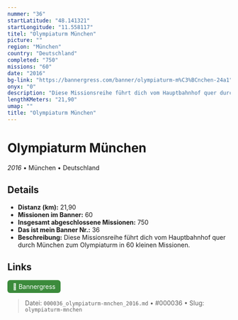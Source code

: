 ```yaml
---
nummer: "36"
startLatitude: "48.141321"
startLongitude: "11.558117"
titel: "Olympiaturm München"
picture: ""
region: "München"
country: "Deutschland"
completed: "750"
missions: "60"
date: "2016"
bg-link: "https://bannergress.com/banner/olympiaturm-m%C3%BCnchen-24a1"
onyx: "0"
description: "Diese Missionsreihe führt dich vom Hauptbahnhof quer durch München zum Olympiaturm in 60 kleinen Missionen."
lengthKMeters: "21,90"
umap: ""
title: "Olympiaturm München"
---
```

# Olympiaturm München

*2016* • München • Deutschland



## Details
- **Distanz (km):** 21,90
- **Missionen im Banner:** 60
- **Insgesamt abgeschlossene Missionen:** 750
- **Das ist mein Banner Nr.:** 36
- **Beschreibung:** Diese Missionsreihe führt dich vom Hauptbahnhof quer durch München zum Olympiaturm in 60 kleinen Missionen.


## Links
<div style="margin-top: 0.5em;">
<a href="https://bannergress.com/banner/olympiaturm-m%C3%BCnchen-24a1" target="_blank" style="display:inline-block;margin-right:8px;padding:6px 12px;background-color:#3c8b3c;color:white;text-decoration:none;border-radius:6px;">🔗 Bannergress</a>

</div>


> Datei: `000036_olympiaturm-mnchen_2016.md` • #000036 • Slug: `olympiaturm-mnchen`
